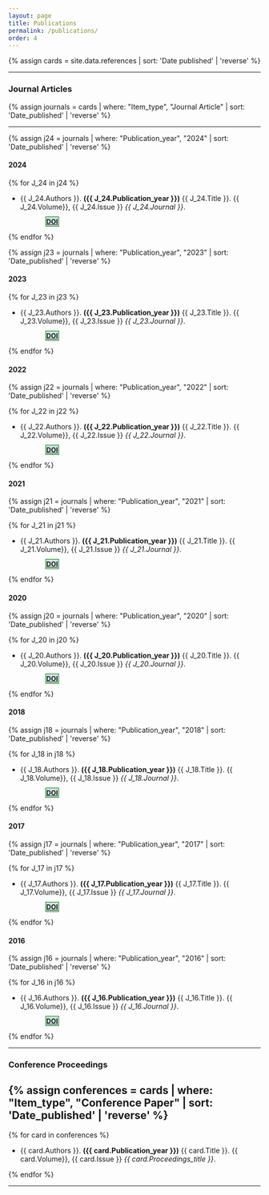 ```yaml
---
layout: page
title: Publications
permalink: /publications/
order: 4
---
```



{% assign cards = site.data.references | sort: 'Date published' | 'reverse' %}

--------------
### Journal Articles
{% assign journals = cards | where: "Item_type", "Journal Article" | sort: 'Date_published' | 'reverse'  %}

-----------------
{% assign j24 = journals | where: "Publication_year", "2024" | sort: 'Date_published' | 'reverse'  %}
#### 2024

{% for J_24 in j24 %}
<ul>
<li> {{ J_24.Authors }}. <b>({{ J_24.Publication_year }})</b> {{ J_24.Title }}. {{ J_24.Volume}}, {{ J_24.Issue }} <i>{{ J_24.Journal }}</i>. </li>
<p style="text-indent: 50px; color: #243763; font-size: 13px;"><span style="background-color: #CBE4DE; border:thin green solid; padding:1px"><b><a href="{{ J_24.doi }}"> DOI </a></b></span></p>
</ul>

{% endfor %}


{% assign j23 = journals | where: "Publication_year", "2023" | sort: 'Date_published' | 'reverse'  %}
#### 2023

{% for J_23 in j23 %}
<ul>
<li> {{ J_23.Authors }}. <b>({{ J_23.Publication_year }})</b> {{ J_23.Title }}. {{ J_23.Volume}}, {{ J_23.Issue }} <i>{{ J_23.Journal }}</i>. </li>
<p style="text-indent: 50px; color: #243763; font-size: 13px;"><span style="background-color: #CBE4DE; border:thin green solid; padding:1px"><b><a href="{{ J_23.doi }}"> DOI </a></b></span></p>
</ul>

{% endfor %}


#### 2022

{% assign j22 = journals | where: "Publication_year", "2022" | sort: 'Date_published' | 'reverse'  %}

{% for J_22 in j22 %}
<ul>
<li> {{ J_22.Authors }}. <b>({{ J_22.Publication_year }})</b> {{ J_22.Title }}. {{ J_22.Volume}}, {{ J_22.Issue }} <i>{{ J_22.Journal }}</i>. </li>
<p style="text-indent: 50px; color: #243763; font-size: 13px;"><span style="background-color: #CBE4DE; border:thin green solid; padding:1px"><b><a href="{{ J_22.doi }}"> DOI </a></b></span></p>
</ul>

{% endfor %}


#### 2021
{% assign j21 = journals | where: "Publication_year", "2021" | sort: 'Date_published' | 'reverse'  %}

{% for J_21 in j21 %}
<ul>
<li>  {{ J_21.Authors }}. <b>({{ J_21.Publication_year }})</b> {{ J_21.Title }}. {{ J_21.Volume}}, {{ J_21.Issue }} <i>{{ J_21.Journal }}</i>. </li>
<p style="text-indent: 50px; color: #243763; font-size: 13px;"><span style="background-color: #CBE4DE; border:thin green solid; padding:1px"><b><a href="{{ J_21.doi }}"> DOI </a></b></span></p>
</ul>
{% endfor %}


#### 2020
{% assign j20 = journals | where: "Publication_year", "2020" | sort: 'Date_published' | 'reverse'  %}

{% for J_20 in j20 %}
<ul>
<li> {{ J_20.Authors }}. <b>({{ J_20.Publication_year }})</b> {{ J_20.Title }}. {{ J_20.Volume}}, {{ J_20.Issue }} <i>{{ J_20.Journal }}</i>. </li>
<p style="text-indent: 50px; color: #243763; font-size: 13px;"><span style="background-color: #CBE4DE; border:thin green solid; padding:1px"><b><a href="{{ J_20.doi }}"> DOI </a></b></span></p>
</ul>
{% endfor %}



#### 2018
{% assign j18 = journals | where: "Publication_year", "2018" | sort: 'Date_published' | 'reverse'  %}

{% for J_18 in j18 %}
<ul>
<li> {{ J_18.Authors }}. <b>({{ J_18.Publication_year }})</b> {{ J_18.Title }}. {{ J_18.Volume}}, {{ J_18.Issue }} <i>{{ J_18.Journal }}</i>. </li>
<p style="text-indent: 50px; color: #243763; font-size: 13px;"><span style="background-color: #CBE4DE; border:thin green solid; padding:1px"><b><a href="{{ J_18.doi }}"> DOI </a></b></span></p>
</ul>
{% endfor %}


#### 2017
{% assign j17 = journals | where: "Publication_year", "2017" | sort: 'Date_published' | 'reverse'  %}

{% for J_17 in j17 %}
<ul>
<li> {{ J_17.Authors }}. <b>({{ J_17.Publication_year }})</b> {{ J_17.Title }}. {{ J_17.Volume}}, {{ J_17.Issue }} <i>{{ J_17.Journal }}</i>. </li>
<p style="text-indent: 50px; color: #243763; font-size: 13px;"><span style="background-color: #CBE4DE; border:thin green solid; padding:1px"><b><a href="{{ J_17.doi }}"> DOI </a></b></span></p>
</ul>
{% endfor %}


#### 2016
{% assign j16 = journals | where: "Publication_year", "2016" | sort: 'Date_published' | 'reverse'  %}

{% for J_16 in j16 %}
<ul>
<li> {{ J_16.Authors }}. <b>({{ J_16.Publication_year }})</b> {{ J_16.Title }}. {{ J_16.Volume}}, {{ J_16.Issue }} <i>{{ J_16.Journal }}</i>. </li>
<p style="text-indent: 50px; color: #243763; font-size: 13px;"><span style="background-color: #CBE4DE; border:thin green solid; padding:1px"><b><a href="{{ J_16.doi }}"> DOI </a></b></span></p>
</ul>
{% endfor %}


------------------
### Conference Proceedings
{% assign conferences = cards | where: "Item_type", "Conference Paper" | sort: 'Date_published' | 'reverse'  %}
-----------------

{% for card in conferences %}
<ul>
<li> {{ card.Authors }}. <b>({{ card.Publication_year }})</b> {{ card.Title }}. {{ card.Volume}}, {{ card.Issue }} <i>{{ card.Proceedings_title }}</i>. </li>
</ul>
{% endfor %}


---------------

